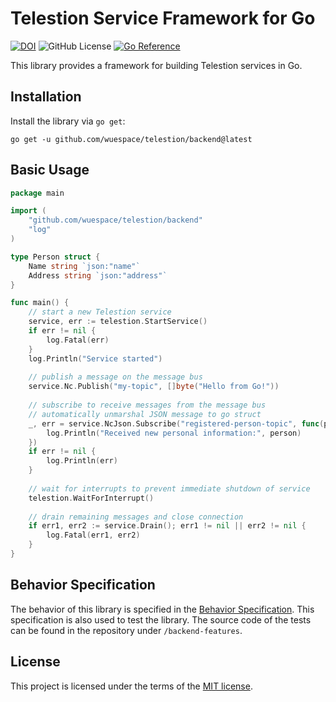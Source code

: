 # Telestion Service Framework for Go

[![DOI](https://zenodo.org/badge/DOI/10.5281/zenodo.10407142.svg)](https://doi.org/10.5281/zenodo.10407142)
![GitHub License](https://img.shields.io/github/license/wuespace/telestion)
[![Go Reference](https://pkg.go.dev/badge/github.com/wuespace/telestion/backend.svg)](https://pkg.go.dev/github.com/wuespace/telestion/backend)

This library provides a framework for building Telestion services in Go.

## Installation

Install the library via `go get`:

```shell
go get -u github.com/wuespace/telestion/backend@latest
```

## Basic Usage

```go
package main

import (
	"github.com/wuespace/telestion/backend"
	"log"
)

type Person struct {
	Name string `json:"name"`
	Address string `json:"address"`
}

func main() {
	// start a new Telestion service
	service, err := telestion.StartService()
	if err != nil {
		log.Fatal(err)
	}
	log.Println("Service started")
	
	// publish a message on the message bus
	service.Nc.Publish("my-topic", []byte("Hello from Go!"))
	
	// subscribe to receive messages from the message bus
	// automatically unmarshal JSON message to go struct 
	_, err = service.NcJson.Subscribe("registered-person-topic", func(person *Person) {
		log.Println("Received new personal information:", person)
    })
	if err != nil {
		log.Println(err)
    }
	
	// wait for interrupts to prevent immediate shutdown of service
	telestion.WaitForInterrupt()
	
	// drain remaining messages and close connection
	if err1, err2 := service.Drain(); err1 != nil || err2 != nil {
		log.Fatal(err1, err2)
    }
}
```

## Behavior Specification

The behavior of this library is specified in
the [Behavior Specification](https://docs.telestion.wuespace.de/Backend%20Development/service-behavior/).
This specification is also used to test the library.
The source code of the tests can be found in the repository under `/backend-features`.

## License

This project is licensed under the terms of the [MIT license](LICENSE).
